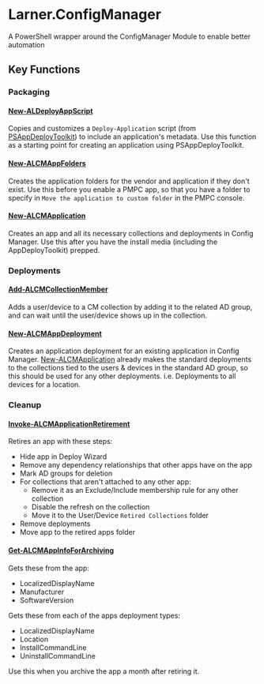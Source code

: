 # Larner.ConfigManager

A PowerShell wrapper around the ConfigManager Module to enable better automation

## Key Functions

### Packaging

#### [New-ALDeployAppScript](Docs\New-ALDeployAppScript.md)

Copies and customizes a `Deploy-Application` script (from [PSAppDeployToolkit](https://psappdeploytoolkit.com/docs/)) to include an application's metadata. Use this function as a starting point for creating an application using PSAppDeployToolkit.

#### [New-ALCMAppFolders](Docs\New-ALCMAppFolders.md)

Creates the application folders for the vendor and application if they don't exist. Use this before you enable a PMPC app, so that you have a folder to specify in `Move the application to custom folder` in the PMPC console.

#### [New-ALCMApplication](Docs\New-ALCMApplication.md)

Creates an app and all its necessary collections and deployments in Config Manager. Use this after you have the install media (including the AppDeployToolkit) prepped.

### Deployments

#### [Add-ALCMCollectionMember](Docs\Add-ALCMCollectionMember.md)

Adds a user/device to a CM collection by adding it to the related AD group, and can wait until the user/device shows up in the collection.

#### [New-ALCMAppDeployment](Docs\New-ALCMAppDeployment.md)

Creates an application deployment for an existing application in Config Manager. [New-ALCMApplication](Docs\New-ALCMApplication.md) already makes the standard deployments to the collections tied to the users & devices in the standard AD group, so this should be used for any other deployments. i.e. Deployments to all devices for a location.

### Cleanup

#### [Invoke-ALCMApplicationRetirement](Docs\Invoke-ALCMApplicationRetirement.md)

Retires an app with these steps:

- Hide app in Deploy Wizard
- Remove any dependency relationships that other apps have on the app
- Mark AD groups for deletion
- For collections that aren't attached to any other app:
    - Remove it as an Exclude/Include membership rule for any other collection
    - Disable the refresh on the collection
    - Move it to the User/Device `Retired Collections` folder
- Remove deployments
- Move app to the retired apps folder

#### [Get-ALCMAppInfoForArchiving](Docs\Get-ALCMAppInfoForArchiving.md)

Gets these from the app:

- LocalizedDisplayName
- Manufacturer
- SoftwareVersion

Gets these from each of the apps deployment types:

- LocalizedDisplayName
- Location
- InstallCommandLine
- UninstallCommandLine

Use this when you archive the app a month after retiring it.
